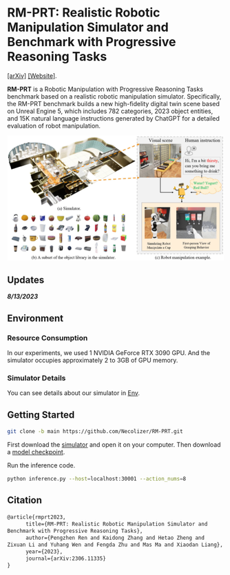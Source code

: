 # RM-PRT: Realistic Robotic Manipulation Simulator and Benchmark with Progressive Reasoning Tasks
[[arXiv]](https://arxiv.org/abs/2306.11335) [[Website]](https://necolizer.github.io/RM-PRT/).

**RM-PRT** is a Robotic Manipulation with Progressive Reasoning Tasks benchmark based on a realistic robotic manipulation simulator. Specifically, the RM-PRT benchmark builds a new high-fidelity digital twin scene based on Unreal Engine 5, which includes 782 categories, 2023 object entities, and 15K natural language instructions generated by ChatGPT for a detailed evaluation of robot manipulation.

![Simulator](./imgs/Simulator.jpg)

## Updates
**_8/13/2023_**


## Environment
### Resource Consumption
In our experiments, we used 1 NVIDIA GeForce RTX 3090 GPU. And the simulator occupies approximately 2 to 3GB of GPU memory.
### Simulator Details
You can see details about our simulator in [Env](https://github.com/Necolizer/RM-PRT/blob/main/Env/README.md).
## Getting Started

```bash
git clone -b main https://github.com/Necolizer/RM-PRT.git
```

First download the [simulator](https://drive.google.com/drive/folders/1jLXAU9eHE6rcpLtohepGlb654mUbA4KR?usp=sharing) and open it on your computer. Then download a [model checkpoint](https://drive.google.com/file/d/1shH1DV6_rrq7hS6Zn0LrfT7LXbDQt3Us/view?usp=drive_link).

Run the inference code.
```bash
python inference.py --host=localhost:30001 --action_nums=8
```

## Citation
```
@article{rmprt2023,
      title={RM-PRT: Realistic Robotic Manipulation Simulator and Benchmark with Progressive Reasoning Tasks}, 
      author={Pengzhen Ren and Kaidong Zhang and Hetao Zheng and Zixuan Li and Yuhang Wen and Fengda Zhu and Mas Ma and Xiaodan Liang},
      year={2023},
      journal={arXiv:2306.11335}
}
```
